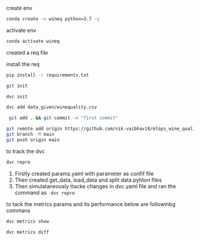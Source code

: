 create env 

```bash
conda create -n wineq python=3.7 -y
```

activate env
```bash
conda activate wineq
```

created a req file

install the req
```bash
pip install -r requirements.txt
```

```bash
git init
```
```bash
dvc init 
```
```bash
dvc add data_given/winequality.csv
```
```bash
 git add . && git commit -m "first commit"

```
```bash
git remote add origin https://github.com/nik-vaibhav18/mlops_wine_quality.git
git branch -M main
git push origin main
```

to track the dvc 
```bash
dvc repro
```

1.  Firstly created params.yaml with parameter as confif file
2.  Then created get_data, load_data and split data pyhton files
3.  Then simulataneously ttacke changes in dvc.yaml file and ran the command as ``` dvc repro```

to tack the metrics params and its performance below are followinbg commans
```bash
dvc metrics show
```

```bash
dvc metrics diff
```